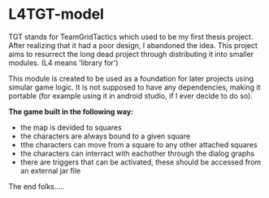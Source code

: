 # L4TGT-model
TGT stands for TeamGridTactics which used to be my first thesis project. After realizing that it had a poor design, I abandoned the idea. 
This project aims to resurrect the long dead project through distributing it into smaller modules.
(L4 means 'library for')

This module is created to be used as a foundation for later projects using simular game logic. It is not supposed to have any dependencies, making it portable (for example using it in android studio, if I ever decide to do so).

<b>The game built in the following way:</b>
<ul><li>the map is devided to squares</li>
<li>the characters are always bound to a given square</li>
<li>tthe characters can move from a square to any other attached squares</li>
<li>the characters can interract with eachother through the dialog graphs</li>
<li>there are triggers that can be activated, these should be accessed from an external jar file</li>
</ul>


The end folks.....
